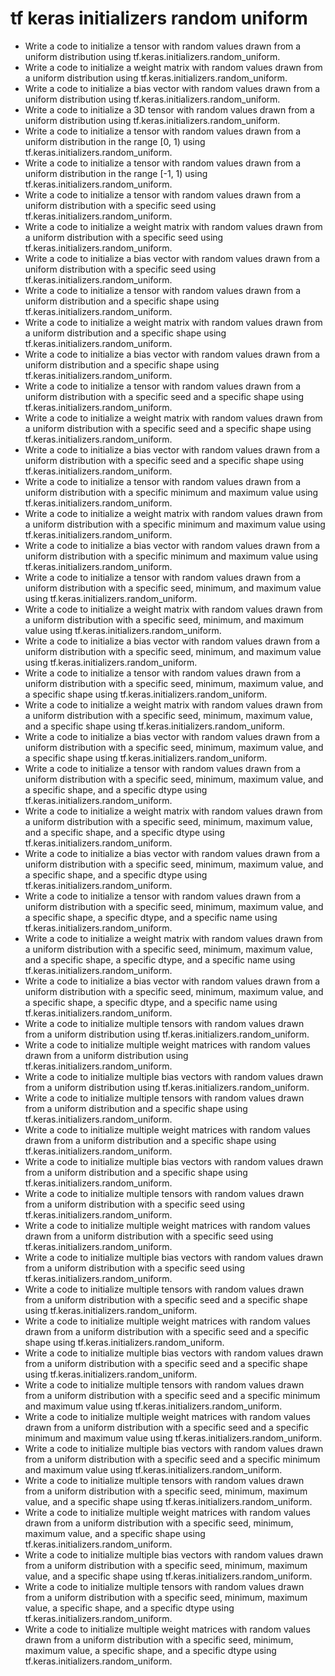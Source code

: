 # tf keras initializers random uniform

- Write a code to initialize a tensor with random values drawn from a uniform distribution using tf.keras.initializers.random_uniform.
- Write a code to initialize a weight matrix with random values drawn from a uniform distribution using tf.keras.initializers.random_uniform.
- Write a code to initialize a bias vector with random values drawn from a uniform distribution using tf.keras.initializers.random_uniform.
- Write a code to initialize a 3D tensor with random values drawn from a uniform distribution using tf.keras.initializers.random_uniform.
- Write a code to initialize a tensor with random values drawn from a uniform distribution in the range [0, 1) using tf.keras.initializers.random_uniform.
- Write a code to initialize a tensor with random values drawn from a uniform distribution in the range [-1, 1) using tf.keras.initializers.random_uniform.
- Write a code to initialize a tensor with random values drawn from a uniform distribution with a specific seed using tf.keras.initializers.random_uniform.
- Write a code to initialize a weight matrix with random values drawn from a uniform distribution with a specific seed using tf.keras.initializers.random_uniform.
- Write a code to initialize a bias vector with random values drawn from a uniform distribution with a specific seed using tf.keras.initializers.random_uniform.
- Write a code to initialize a tensor with random values drawn from a uniform distribution and a specific shape using tf.keras.initializers.random_uniform.
- Write a code to initialize a weight matrix with random values drawn from a uniform distribution and a specific shape using tf.keras.initializers.random_uniform.
- Write a code to initialize a bias vector with random values drawn from a uniform distribution and a specific shape using tf.keras.initializers.random_uniform.
- Write a code to initialize a tensor with random values drawn from a uniform distribution with a specific seed and a specific shape using tf.keras.initializers.random_uniform.
- Write a code to initialize a weight matrix with random values drawn from a uniform distribution with a specific seed and a specific shape using tf.keras.initializers.random_uniform.
- Write a code to initialize a bias vector with random values drawn from a uniform distribution with a specific seed and a specific shape using tf.keras.initializers.random_uniform.
- Write a code to initialize a tensor with random values drawn from a uniform distribution with a specific minimum and maximum value using tf.keras.initializers.random_uniform.
- Write a code to initialize a weight matrix with random values drawn from a uniform distribution with a specific minimum and maximum value using tf.keras.initializers.random_uniform.
- Write a code to initialize a bias vector with random values drawn from a uniform distribution with a specific minimum and maximum value using tf.keras.initializers.random_uniform.
- Write a code to initialize a tensor with random values drawn from a uniform distribution with a specific seed, minimum, and maximum value using tf.keras.initializers.random_uniform.
- Write a code to initialize a weight matrix with random values drawn from a uniform distribution with a specific seed, minimum, and maximum value using tf.keras.initializers.random_uniform.
- Write a code to initialize a bias vector with random values drawn from a uniform distribution with a specific seed, minimum, and maximum value using tf.keras.initializers.random_uniform.
- Write a code to initialize a tensor with random values drawn from a uniform distribution with a specific seed, minimum, maximum value, and a specific shape using tf.keras.initializers.random_uniform.
- Write a code to initialize a weight matrix with random values drawn from a uniform distribution with a specific seed, minimum, maximum value, and a specific shape using tf.keras.initializers.random_uniform.
- Write a code to initialize a bias vector with random values drawn from a uniform distribution with a specific seed, minimum, maximum value, and a specific shape using tf.keras.initializers.random_uniform.
- Write a code to initialize a tensor with random values drawn from a uniform distribution with a specific seed, minimum, maximum value, and a specific shape, and a specific dtype using tf.keras.initializers.random_uniform.
- Write a code to initialize a weight matrix with random values drawn from a uniform distribution with a specific seed, minimum, maximum value, and a specific shape, and a specific dtype using tf.keras.initializers.random_uniform.
- Write a code to initialize a bias vector with random values drawn from a uniform distribution with a specific seed, minimum, maximum value, and a specific shape, and a specific dtype using tf.keras.initializers.random_uniform.
- Write a code to initialize a tensor with random values drawn from a uniform distribution with a specific seed, minimum, maximum value, and a specific shape, a specific dtype, and a specific name using tf.keras.initializers.random_uniform.
- Write a code to initialize a weight matrix with random values drawn from a uniform distribution with a specific seed, minimum, maximum value, and a specific shape, a specific dtype, and a specific name using tf.keras.initializers.random_uniform.
- Write a code to initialize a bias vector with random values drawn from a uniform distribution with a specific seed, minimum, maximum value, and a specific shape, a specific dtype, and a specific name using tf.keras.initializers.random_uniform.
- Write a code to initialize multiple tensors with random values drawn from a uniform distribution using tf.keras.initializers.random_uniform.
- Write a code to initialize multiple weight matrices with random values drawn from a uniform distribution using tf.keras.initializers.random_uniform.
- Write a code to initialize multiple bias vectors with random values drawn from a uniform distribution using tf.keras.initializers.random_uniform.
- Write a code to initialize multiple tensors with random values drawn from a uniform distribution and a specific shape using tf.keras.initializers.random_uniform.
- Write a code to initialize multiple weight matrices with random values drawn from a uniform distribution and a specific shape using tf.keras.initializers.random_uniform.
- Write a code to initialize multiple bias vectors with random values drawn from a uniform distribution and a specific shape using tf.keras.initializers.random_uniform.
- Write a code to initialize multiple tensors with random values drawn from a uniform distribution with a specific seed using tf.keras.initializers.random_uniform.
- Write a code to initialize multiple weight matrices with random values drawn from a uniform distribution with a specific seed using tf.keras.initializers.random_uniform.
- Write a code to initialize multiple bias vectors with random values drawn from a uniform distribution with a specific seed using tf.keras.initializers.random_uniform.
- Write a code to initialize multiple tensors with random values drawn from a uniform distribution with a specific seed and a specific shape using tf.keras.initializers.random_uniform.
- Write a code to initialize multiple weight matrices with random values drawn from a uniform distribution with a specific seed and a specific shape using tf.keras.initializers.random_uniform.
- Write a code to initialize multiple bias vectors with random values drawn from a uniform distribution with a specific seed and a specific shape using tf.keras.initializers.random_uniform.
- Write a code to initialize multiple tensors with random values drawn from a uniform distribution with a specific seed and a specific minimum and maximum value using tf.keras.initializers.random_uniform.
- Write a code to initialize multiple weight matrices with random values drawn from a uniform distribution with a specific seed and a specific minimum and maximum value using tf.keras.initializers.random_uniform.
- Write a code to initialize multiple bias vectors with random values drawn from a uniform distribution with a specific seed and a specific minimum and maximum value using tf.keras.initializers.random_uniform.
- Write a code to initialize multiple tensors with random values drawn from a uniform distribution with a specific seed, minimum, maximum value, and a specific shape using tf.keras.initializers.random_uniform.
- Write a code to initialize multiple weight matrices with random values drawn from a uniform distribution with a specific seed, minimum, maximum value, and a specific shape using tf.keras.initializers.random_uniform.
- Write a code to initialize multiple bias vectors with random values drawn from a uniform distribution with a specific seed, minimum, maximum value, and a specific shape using tf.keras.initializers.random_uniform.
- Write a code to initialize multiple tensors with random values drawn from a uniform distribution with a specific seed, minimum, maximum value, a specific shape, and a specific dtype using tf.keras.initializers.random_uniform.
- Write a code to initialize multiple weight matrices with random values drawn from a uniform distribution with a specific seed, minimum, maximum value, a specific shape, and a specific dtype using tf.keras.initializers.random_uniform.